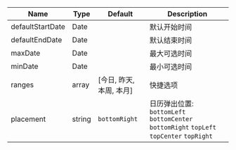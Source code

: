  Name | Type | Default | Description |
 ---- | ---- | ------- | ----------- |
 defaultStartDate | Date | | 默认开始时间 |
 defaultEndDate | Date | | 默认结束时间 |
 maxDate | Date | | 最大可选时间 |
 minDate | Date | | 最小可选时间 |
 ranges | array | [今日, 昨天, 本周, 本月] | 快捷选项 |
placement | string|  `bottomRight` | 日历弹出位置: `bottomLeft` `bottomCenter` `bottomRight` `topLeft` `topCenter` `topRight`

